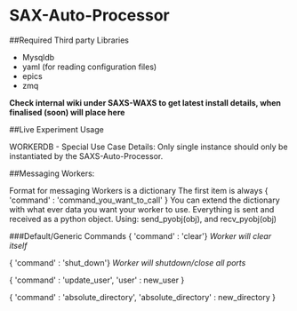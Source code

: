 # SAX-Auto-Processor

##Required Third party Libraries
- Mysqldb
- yaml (for reading configuration files)
- epics
- zmq


**Check internal wiki under SAXS-WAXS to get latest install details, when finalised (soon) will place here**


##Live Experiment Usage

WORKERDB - Special Use Case
Details:
Only single instance should only be instantiated by the SAXS-Auto-Processor.


##Messaging Workers:

Format for messaging Workers is a dictionary
The first item is always
{ 'command' : 'command_you_want_to_call' }
You can extend the dictionary with what ever data you want your worker to use.  Everything is sent and received as a python object. Using: send_pyobj(obj), and recv_pyobj(obj)

###Default/Generic Commands
{ 'command' : 'clear'} 
_Worker will clear itself_

{ 'command' : 'shut_down'}
_Worker will shutdown/close all ports_

{ 'command' : 'update_user', 'user' : new_user }

{ 'command' : 'absolute_directory', 'absolute_directory' : new_directory }




